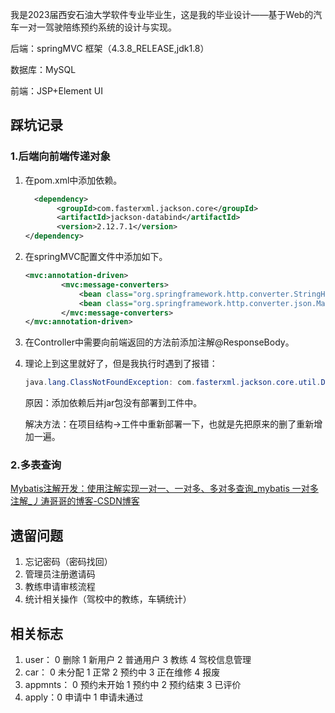 我是2023届西安石油大学软件专业毕业生，这是我的毕业设计——基于Web的汽车一对一驾驶陪练预约系统的设计与实现。

后端：springMVC 框架（4.3.8_RELEASE,jdk1.8）

数据库：MySQL

前端：JSP+Element UI



## 踩坑记录

### 1.后端向前端传递对象

1. 在pom.xml中添加依赖。

   ```xml
     <dependency>
          <groupId>com.fasterxml.jackson.core</groupId>
          <artifactId>jackson-databind</artifactId>
          <version>2.12.7.1</version>
   </dependency>
   ```

   

2. 在springMVC配置文件中添加如下。

   ```xml
   <mvc:annotation-driven>
           <mvc:message-converters>
               <bean class="org.springframework.http.converter.StringHttpMessageConverter"/>
               <bean class="org.springframework.http.converter.json.MappingJackson2HttpMessageConverter"/>
           </mvc:message-converters>
   </mvc:annotation-driven>
   ```

3. 在Controller中需要向前端返回的方法前添加注解@ResponseBody。

4. 理论上到这里就好了，但是我执行时遇到了报错：

   ```java
   java.lang.ClassNotFoundException: com.fasterxml.jackson.core.util.DefaultPrettyPrinter$Indenter
   ```

   原因：添加依赖后并jar包没有部署到工件中。

   解决方法：在项目结构->工件中重新部署一下，也就是先把原来的删了重新增加一遍。

### 2.多表查询

[Mybatis注解开发：使用注解实现一对一、一对多、多对多查询_mybatis 一对多 注解_丿涛哥哥的博客-CSDN博客](https://blog.csdn.net/qq_37829947/article/details/117229334)

## 遗留问题

1. 忘记密码（密码找回）
2. 管理员注册邀请码
3. 教练申请审核流程
4. 统计相关操作（驾校中的教练，车辆统计）

## 相关标志

1. user： 0 删除 1 新用户 2 普通用户 3 教练 4 驾校信息管理
2. car： 0 未分配 1 正常 2 预约中 3 正在维修 4 报废
3. appmnts： 0 预约未开始 1 预约中 2 预约结束 3 已评价
4. apply：0 申请中 1 申请未通过
